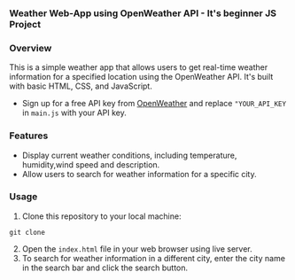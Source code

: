 ### Weather Web-App using OpenWeather API - It's beginner JS Project

### Overview
This is a simple weather app that allows users to get real-time weather information for a specified location using the OpenWeather API. It's built with basic HTML, CSS, and JavaScript.
- Sign up for a free API key from [OpenWeather](https://openweathermap.org/api) and replace `"YOUR_API_KEY` in `main.js` with your API key.

### Features
- Display current weather conditions, including temperature, humidity,wind speed and description.
- Allow users to search for weather information for a specific city.

### Usage
1. Clone this repository to your local machine:
```
git clone 
```  
2. Open the `index.html` file in your web browser using live server.
3. To search for weather information in a different city, enter the city name in the search bar and click the search button.
